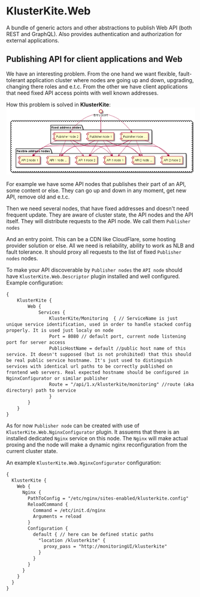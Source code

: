 # KlusterKite.Web
A bundle of generic actors and other abstractions to publish Web API (both REST and GraphQL). Also provides authentication and authorization for external applications.

## Publishing API for client applications and Web

We have an interesting problem. From the one hand we want flexible, fault-tolerant application cluster where nodes are going up and down, upgrading, changing there roles and e.t.c. From the other we have client applications that need fixed API access points with well known addresses.

How this problem is solved in **KlusterKite**:
![service run](./Docs/Network.png "Web network")

For example we have some API nodes that publishes their part of an API, some content or else. They can go up and down in any moment, get new API, remove old and e.t.c.

Then we need several nodes, that have fixed addresses and doesn't need frequent update. They are aware of cluster state, the API nodes and the API itself. They will distribute requests to the API node. We call them `Publisher nodes`

And an entry point. This can be a CDN like CloudFlare, some hosting provider solution or else. All we need is reliability, ability to work as NLB and fault tolerance. It should proxy all requests to the list of fixed `Publisher nodes` nodes.

To make your API discoverable by `Publisher nodes` the `API node` should have `KlusterKite.Web.Descriptor` plugin installed and well configured.
Example configuration:
```
{
	KlusterKite {
		Web {
			Services {
				KlusterKite/Monitoring  { // ServiceName is just unique service identification, used in order to handle stacked config properly. It is used just localy on node
				Port = 8080 // default port, current node listening port for server access
				PublicHostName = default //public host name of this service. It doesn't supposed (but is not prohibited) that this should be real public service hostname. It's just used to distinguish services with identical url paths to be correctly published on frontend web servers. Real expected hostname should be configured in NginxConfigurator or similar publisher
				Route = "/api/1.x/klusterkite/monitoring" //route (aka directory) path to service
				}                    
		}
	}
}
```

As for now `Publisher node` can be created with use of `KlusterKite.Web.NginxConfigurator` plugin. It assuems that there is an installed dedicated `Nginx` service on this node. The `Nginx` will make actual proxing and the node will make a dynamic nginx reconfiguration from the current cluster state.

An example `KlusterKite.Web.NginxConfigurator` configuration:
```
{
  KlusterKite {
    Web {
      Nginx {
        PathToConfig = "/etc/nginx/sites-enabled/klusterkite.config"
        ReloadCommand {
          Command = /etc/init.d/nginx
          Arguments = reload
        } 
        Configuration {
          default { // here can be defined static paths
            "location /klusterkite" { 
              proxy_pass = "http://monitoringUI/klusterkite"
            }
          }
        }
      }
    }
  }
} 	
``` 